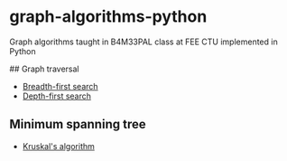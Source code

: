 # graph-algorithms-python

Graph algorithms taught in B4M33PAL class at FEE CTU implemented in Python

## Graph traversal
- [Breadth-first search](https://github.com/klimesf/graph-algorithms-python/tree/master/graph_traversal.py)
- [Depth-first search](https://github.com/klimesf/graph-algorithms-python/tree/master/graph_traversal.py)

## Minimum spanning tree
- [Kruskal's algorithm](https://github.com/klimesf/graph-algorithms-python/tree/master/kruskal.py)

